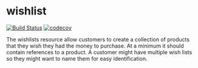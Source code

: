 # wishlist
[![Build Status](https://travis-ci.org/nyu-devops-golf-team/wishlist.svg?branch=master)](https://travis-ci.org/nyu-devops-golf-team/wishlist)
[![codecov](https://codecov.io/gh/nyu-devops-golf-team/wishlist/branch/master/graph/badge.svg)](https://codecov.io/gh/nyu-devops-golf-team/wishlist)

The wishlists resource allow customers to create a collection of products that they wish they had the money to purchase. At a minimum it should contain references to a product. A customer might have multiple wish lists so they might want to name them for easy identification.

